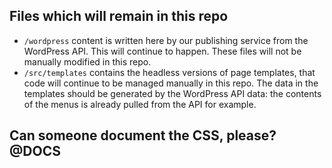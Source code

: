 
## Files which will remain in this repo
* `/wordpress` content is written here by our publishing service from the WordPress API. This will continue to happen. These files will not be manually modified in this repo.
* `/src/templates` contains the headless versions of page templates, that code will continue to be managed manually in this repo. The data in the templates should be generated by the WordPress API data: the contents of the menus is already pulled from the API for example.

## Can someone document the CSS, please? @DOCS